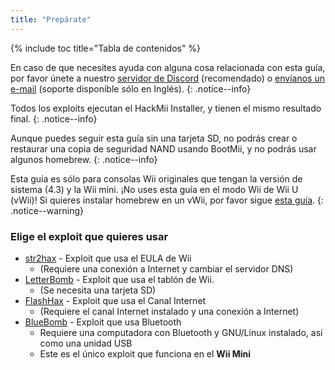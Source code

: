 ```yaml
---
title: "Prepárate"
---
```


{% include toc title="Tabla de contenidos" %}

En caso de que necesites ayuda con alguna cosa relacionada con esta guía, por favor únete a nuestro [servidor de Discord](https://discord.gg/b4Y7jfD) (recomendado) o [envíanos un e-mail](mailto:support@riiconnect24.net) (soporte disponible sólo en Inglés).
{: .notice--info}

Todos los exploits ejecutan el HackMii Installer, y tienen el mismo resultado final.
{: .notice--info}

Aunque puedes seguir esta guía sin una tarjeta SD, no podrás crear o restaurar una copia de seguridad NAND usando BootMii, y no podrás usar algunos homebrew.
{: .notice--info}

Esta guía es sólo para consolas Wii originales que tengan la versión de sistema (4.3) y la Wii mini. ¡No uses esta guía en el modo Wii de Wii U (vWii)! Si quieres instalar homebrew en un vWii, por favor sigue [esta guía](https://wiiu.hacks.guide).
{: .notice--warning}

### Elige el exploit que quieres usar

- [str2hax](str2hax) - Exploit que usa el EULA de Wii
    * (Requiere una conexión a Internet y cambiar el servidor DNS)
- [LetterBomb](letterbomb) - Exploit que usa el tablón de Wii.
    * (Se necesita una tarjeta SD)
- [FlashHax](flashhax) - Exploit que usa el Canal Internet
    * (Requiere el canal Internet instalado y una conexión a Internet)
- [BlueBomb](bluebomb) - Exploit que usa Bluetooth
    * Requiere una computadora con Bluetooth y GNU/Linux instalado, así como una unidad USB
    * Este es el único exploit que funciona en el **Wii Mini**
